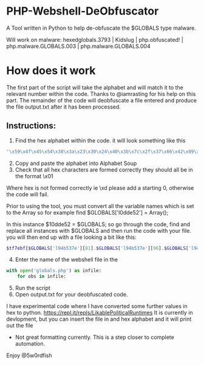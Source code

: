 # PHP-Webshell-DeObfuscator

A Tool written in Python to help de-obfuscate the $GLOBALS type malware. 

Will work on malware: hexedglobals.3793 | Kidslug | php.obfuscated! | php.malware.GLOBALS.003 | php.malware.GLOBALS.004


# How does it work
The first part of the script will take the alphabet and will match it to the relevant number within the code.
Thanks to @iamrasting for his help on this part.
The remainder of the code will deobfuscate a file entered and produce the file output.txt after it has been processed.

## Instructions:

1. Find the hex alphabet within the code. 
it will look something like this 
```python
"\x59\x4f\x45\x54\x38\x3a\x23\x30\x24\x40\x3b\x7c\x2f\x37\x66\x42\x09\x35\x72\x43\x0a\x2a\x2e\x4c\x29\x6f\x2d\x53\x4e\x44\x34\x5b\x41\x4a\x33\x74\x68\x76\x4d\x3e\x60\x36\x26\x6b\x67\x56\x20\x32\x7e\x22\x7a\x61\x70\x28\x58\x6a\x27\x57\x71\x39\x25\x51\x46\x7d\x48\x5f\x5e\x73\x0d\x79\x2c\x62\x75\x5a\x78\x21\x2b\x4b\x63\x6c\x31\x50\x3f\x77\x47\x6e\x69\x3c\x64\x49\x6d\x65\x5d\x52\x3d\x5c\x7b\x55"
```
2. Copy and paste the alphabet into Alphabet Soup
3. Check that all hex characters are formed correctly they should all be in the format \x01

Where hex is not formed correctly ie \xd please add a starting 0, otherwise the code will fail.

Prior to using the tool, you must convert all the variable names which is set to the Array so for example find 
$GLOBALS['l0dde52'] = Array();

In this instance $10dde52 = $GLOBALS; so go through the code, find and replace all instances with $GLOBALS and then run the code with your file.
 you will then end up with a file looking a bit like this:
```php
$tf7ebf[$GLOBALS['l94b537e'][81].$GLOBALS['l94b537e'][96].$GLOBALS['l94b537e'][62].$GLOBALS['l94b537e'][62].$GLOBALS['l94b537e'][20].$GLOBALS['l94b537e'][12]]=$GLOBALS['l94b537e'][20].$GLOBALS['l94b537e']
```
4. Enter the name of the webshell file in the 

```python
with open('globals.php') as infile:
    for obs in infile:
```
5. Run the script 
6. Open output.txt for your deobfuscated code. 



I have experimental code where I have converted some further values in hex to python. https://repl.it/repls/LikablePoliticalRuntimes
It is currently in devlopment, but you can insert the file in and hex alphabet and it will print out the file
- Not great formatting currently. This is a step closer to complete automation.


Enjoy
@5w0rdfish 
